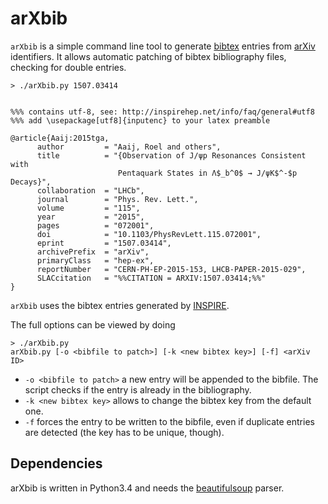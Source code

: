 # arXbib
`arXbib` is a simple command line tool to generate [bibtex](http://www.bibtex.org/) entries from [arXiv](http://arxiv.org) identifiers. It allows automatic patching of bibtex bibliography files, checking for double entries.

```
> ./arXbib.py 1507.03414


%%% contains utf-8, see: http://inspirehep.net/info/faq/general#utf8
%%% add \usepackage[utf8]{inputenc} to your latex preamble

@article{Aaij:2015tga,
      author         = "Aaij, Roel and others",
      title          = "{Observation of J/ψp Resonances Consistent with
                        Pentaquark States in Λ$_b^0$ → J/ψK$^-$p Decays}",
      collaboration  = "LHCb",
      journal        = "Phys. Rev. Lett.",
      volume         = "115",
      year           = "2015",
      pages          = "072001",
      doi            = "10.1103/PhysRevLett.115.072001",
      eprint         = "1507.03414",
      archivePrefix  = "arXiv",
      primaryClass   = "hep-ex",
      reportNumber   = "CERN-PH-EP-2015-153, LHCB-PAPER-2015-029",
      SLACcitation   = "%%CITATION = ARXIV:1507.03414;%%"
}

```
`arXbib` uses the bibtex entries generated by [INSPIRE](https://inspirehep.net/).

The full options can be viewed by doing
```
> ./arXbib.py
arXbib.py [-o <bibfile to patch>] [-k <new bibtex key>] [-f] <arXiv ID>
```

* `-o <bibfile to patch>` a new entry will be appended to the bibfile. The script checks if the entry is already in the bibliography.
* `-k <new bibtex key>` allows to change the bibtex key from the default one.
* `-f` forces the entry to be written to the bibfile, even if duplicate entries are detected (the key has to be unique, though). 


## Dependencies
arXbib is written in Python3.4 and needs the [beautifulsoup](http://www.crummy.com/software/BeautifulSoup/bs4/doc/) parser.
